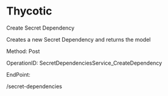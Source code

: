 #     Thycotic


Create Secret Dependency

Creates a new Secret Dependency and returns the model

Method: Post

OperationID: SecretDependenciesService_CreateDependency

EndPoint:

/secret-dependencies

